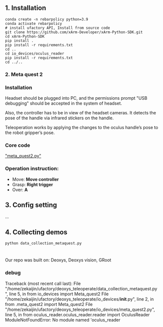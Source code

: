 ## 1. Installation
```
conda create -n rebarpolicy python=3.9
conda activate rebarpolicy
# install ufactory API, Install from source code
git clone https://github.com/xArm-Developer/xArm-Python-SDK.git
cd xArm-Python-SDK
pip install .
pip install -r requirements.txt
cd ..
cd io_devices/oculus_reader
pip install -r requirements.txt
cd ../..
```

### 2. Meta quest 2
### Installation

Headset should be plugged into PC, and the permissions prompt "USB debugging" should be accepted in the system of headset.

Also, the controller has to be in view of the headset cameras. It detects the pose of the handle via infrared stickers on the handle.

Teleoperation works by applying the changes to the oculus handle’s pose to the robot gripper’s pose.

### Core code
["meta_quest2.py"](io_devices/meta_quest2.py)


### Operation instruction:
* Move: **Move controller**
* Grasp: **Right trigger**
* Over: **A**

## 3. Config setting

...

## 4. Collecting demos
```
python data_collection_metaquest.py
```

# 
Our repo was built on: 
Deoxys, 
Deoxys vision, 
GRoot

### debug

Traceback (most recent call last):
  File "/home/zekaijin/ufactory/deoxys_teleoperate/data_collection_metaquest.py", line 5, in <module>
    from io_devices import Meta_quest2
  File "/home/zekaijin/ufactory/deoxys_teleoperate/io_devices/__init__.py", line 2, in <module>
    from .meta_quest2 import Meta_quest2
  File "/home/zekaijin/ufactory/deoxys_teleoperate/io_devices/meta_quest2.py", line 5, in <module>
    from oculus_reader.oculus_reader.reader import OculusReader
ModuleNotFoundError: No module named 'oculus_reader